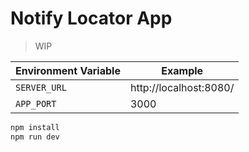 # Notify Locator App

> WIP

| Environment Variable | Example |
| --------------------  | ------- |
| `SERVER_URL` | http://localhost:8080/ |
| `APP_PORT` | 3000 |

```bash
npm install
npm run dev
```
